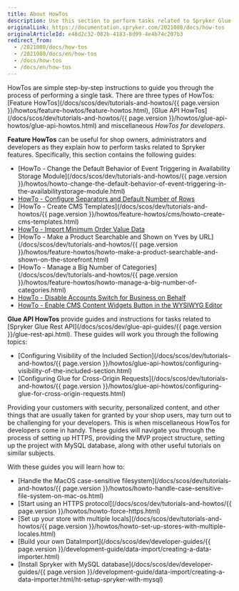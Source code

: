```yaml
---
title: About HowTos
description: Use this section to perform tasks related to Spryker Glue Rest API and Spryker features
originalLink: https://documentation.spryker.com/2021080/docs/how-tos
originalArticleId: e48d2c32-082b-4183-8d99-4e4b74c207b3
redirect_from:
  - /2021080/docs/how-tos
  - /2021080/docs/en/how-tos
  - /docs/how-tos
  - /docs/en/how-tos
---
```


HowTos are simple step-by-step instructions to guide you through the process of performing a single task. There are three types of HowTos: [Feature HowTos](/docs/scos/dev/tutorials-and-howtos/{{ page.version }}/howtos/feature-howtos/feature-howtos.html), [Glue API HowTos](/docs/scos/dev/tutorials-and-howtos/{{ page.version }}/howtos/glue-api-howtos/glue-api-howtos.html) and miscellaneous _HowTos for developers_.

**Feature HowTos** can be useful for shop owners, administrators and developers as they explain how to perform tasks related to Spryker features. Specifically, this section contains the following guides:

* [HowTo - Change the Default Behavior of Event Triggering in Availability Storage Module](/docs/scos/dev/tutorials-and-howtos/{{ page.version }}/howtos/howto-change-the-default-behavior-of-event-triggering-in-the-availabilitystorage-module.html)
* [HowTo - Configure Separators and Default Number of Rows](https://documentation.spryker.com/2021080/docs/ht-configure-separators-default-number-rows) 
* [HowTo - Create CMS Templates](/docs/scos/dev/tutorials-and-howtos/{{ page.version }}/howtos/feature-howtos/cms/howto-create-cms-templates.html)
* [HowTo - Import Minimum Order Value Data](https://documentation.spryker.com/2021080/docs/ht-import-minimum-order-value-data-201903)
* [HowTo - Make a Product Searchable and Shown on Yves by URL](/docs/scos/dev/tutorials-and-howtos/{{ page.version }}/howtos/feature-howtos/howto-make-a-product-searchable-and-shown-on-the-storefront.html) 
* [HowTo - Manage a Big Number of Categories](/docs/scos/dev/tutorials-and-howtos/{{ page.version }}/howtos/feature-howtos/howto-manage-a-big-number-of-categories.html)
* [HowTo - Disable Accounts Switch for Business on Behalf](https://documentation.spryker.com/2021080/docs/ht-disable-accounts-switch-for-bob-201907)
* [HowTo - Enable CMS Content Widgets Button in the WYSIWYG Editor](https://documentation.spryker.com/2021080/docs/ht-enable-cms-content-widgets-button-201907)
<!--* How to - Use Blocks-->

**Glue API HowTos**  provide guides and instructions for tasks related to [Spryker Glue Rest API](/docs/scos/dev/glue-api-guides/{{ page.version }}/glue-rest-api.html). These guides will work you through the following topics:

* [Configuring Visibility of the Included Section](/docs/scos/dev/tutorials-and-howtos/{{ page.version }}/howtos/glue-api-howtos/configuring-visibility-of-the-included-section.html)
* [Configuring Glue for Cross-Origin Requests](/docs/scos/dev/tutorials-and-howtos/{{ page.version }}/howtos/glue-api-howtos/configuring-glue-for-cross-origin-requests.html)

Providing your customers with security, personalized content, and other things that are usually taken for granted by your shop users, may turn out to be challenging for your developers. This is when miscellaneous HowTos for developers come in handy. These guides will navigate you through the process of setting up HTTPS, providing the MVP project structure, setting up the project with MySQL database, along with other useful tutorials on similar subjects.

With these guides you will learn how to:

* [Handle the MacOS case-sensitive filesystem](/docs/scos/dev/tutorials-and-howtos/{{ page.version }}/howtos/howto-handle-case-sensitive-file-system-on-mac-os.html)
* [Start using an HTTPS protocol](/docs/scos/dev/tutorials-and-howtos/{{ page.version }}/howtos/howto-force-https.html)
* [Set up your store with multiple locals](/docs/scos/dev/tutorials-and-howtos/{{ page.version }}/howtos/howto-set-up-stores-with-multiple-locales.html)
* [Build your own DataImport](/docs/scos/dev/developer-guides/{{ page.version }}/development-guide/data-import/creating-a-data-importer.html)
* [Install Spryker with MySQL database](/docs/scos/dev/developer-guides/{{ page.version }}/development-guide/data-import/creating-a-data-importer.html/ht-setup-spryker-with-mysql)
